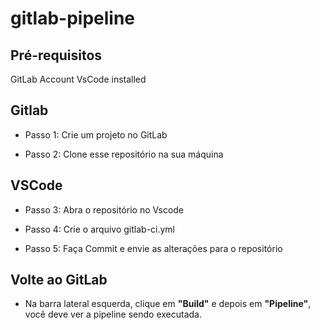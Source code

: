 # gitlab-pipeline

## Pré-requisitos
GitLab Account
VsCode installed

## Gitlab

- Passo 1: Crie um projeto no GitLab

- Passo 2: Clone esse repositório na sua máquina

## VSCode

- Passo 3: Abra o repositório no Vscode

- Passo 4: Crie o arquivo gitlab-ci.yml

- Passo 5: Faça Commit e envie as alterações para o repositório

## Volte ao GitLab

- Na barra lateral esquerda, clique em __"Build"__ e depois em __"Pipeline"__, você deve ver a pipeline sendo executada.

